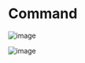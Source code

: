 # Command

![image](https://github.com/Jayash/java-design-patterns/assets/7610065/3958f14a-9915-4524-9a87-fb6e2069fc12)

![image](https://github.com/Jayash/java-design-patterns/assets/7610065/a12d6262-1536-4105-ad81-9503dae0ee8e)
